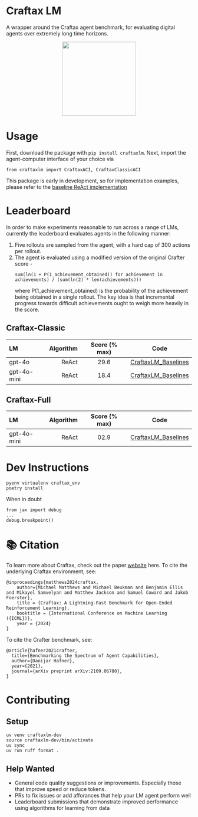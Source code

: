 # Craftax LM
A wrapper around the Craftax agent benchmark, for evaluating digital agents over extremely long time horizons.

<p align="middle">
  <img src="https://raw.githubusercontent.com/MichaelTMatthews/Craftax/main/images/dungeon_crawling.gif" width="200" />
</p>

# Usage
First, download the package with ```pip install craftaxlm```. Next, import the agent-computer interface of your choice via
```
from craftaxlm import CraftaxACI, CraftaxClassicACI
```
This package is early in development, so for implementation examples, please refer to the [baseline ReAct implementation](https://github.com/JoshuaPurtell/Apropos/blob/main/apropos/bench/craftax)

# Leaderboard
In order to make experiments reasonable to run across a range of LMs, currently the leaderboard evaluates agents in the following manner:
1. Five rollouts are sampled from the agent, with a hard cap of 300 actions per rollout.
2. The agent is evaluated using a modified version of the original Crafter score - 
    ```
    sum(ln(1 + P(1_achievement_obtained)) for achievement in achievements) / (sum(ln(2) * len(achievements)))
    ```
    where P(1_achievement_obtained) is the probability of the achievement being obtained in a single rollout. The key idea is that incremental progress towards difficult achievements ought to weigh more heavily in the score.

## Craftax-Classic
| LM | Algorithm | Score (% max) |                                              Code                                               |
|:----------|---------------:|:-----------------------------------------------------------------------------------------------:|:---------------------------------------:|
| gpt-4o | ReAct   |            29.6 | [CraftaxLM_Baselines](https://github.com/JoshuaPurtell/Apropos/blob/main/apropos/bench/craftax/test.py) |
| gpt-4o-mini | ReAct   |            18.4 | [CraftaxLM_Baselines](https://github.com/JoshuaPurtell/Apropos/blob/main/apropos/bench/craftax/test.py) |

## Craftax-Full
| LM | Algorithm | Score (% max) |                                              Code                                               |
|:----------|---------------:|:-----------------------------------------------------------------------------------------------:|:---------------------------------------:|
| gpt-4o-mini | ReAct   |            02.9 | [CraftaxLM_Baselines](https://github.com/JoshuaPurtell/Apropos/blob/main/apropos/bench/craftax/test.py) |

# Dev Instructions
```
pyenv virtualenv craftax_env
poetry install
```

When in doubt

```
from jax import debug
...
debug.breakpoint()
```

# 📚 Citation
To learn more about Craftax, check out the paper [website](https://craftaxenv.github.io) here.
To cite the underlying Craftax environment, see:
```
@inproceedings{matthews2024craftax,
    author={Michael Matthews and Michael Beukman and Benjamin Ellis and Mikayel Samvelyan and Matthew Jackson and Samuel Coward and Jakob Foerster},
    title = {Craftax: A Lightning-Fast Benchmark for Open-Ended Reinforcement Learning},
    booktitle = {International Conference on Machine Learning ({ICML})},
    year = {2024}
}
```
To cite the Crafter benchmark, see:
```
@article{hafner2021crafter,
  title={Benchmarking the Spectrum of Agent Capabilities},
  author={Danijar Hafner},
  year={2021},
  journal={arXiv preprint arXiv:2109.06780},
}
```

# Contributing
## Setup
```
uv venv craftaxlm-dev
source craftaxlm-dev/bin/activate
uv sync
uv run ruff format .
```
## Help Wanted
- General code quality suggestions or improvements. Especially those that improve speed or reduce tokens.
- PRs to fix issues or add afforances that help your LM agent perform well
- Leaderboard submissions that demonstrate improved performance using algorithms for learning from data
